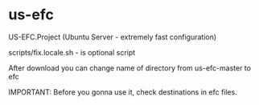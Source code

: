 # us-efc
US-EFC.Project (Ubuntu Server - extremely fast configuration)

scripts/fix.locale.sh - is optional script

After download you can change name of directory from us-efc-master to efc

IMPORTANT: Before you gonna use it, check destinations in efc files.

